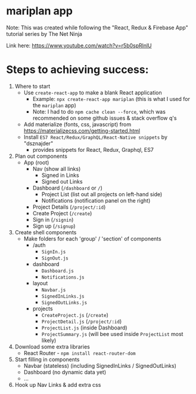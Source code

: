 # mariplan app
Note: This was created while following the "React, Redux & Firebase App" tutorial series by The Net Ninja

Link here:  https://www.youtube.com/watch?v=r5b0spRlnlU

# Steps to achieving success:
1. Where to start
    - Use `create-react-app` to make a blank React application
        - Example: `npx create-react-app mariplan` (this is what I used for the `mariplan` app)
        - Note: I had to do `npm cache clean --force`, which was recommended on some github issues & stack overflow q's
    - Add materialize (fonts, css, javascript) from https://materializecss.com/getting-started.html
    - Install `ES7 React/Redux/GraphQL/React-Native snippets` by "dsznajder"
        - provides snippets for React, Redux, Graphql, ES7
2. Plan out components
    - App (root)
        - Nav (show all links)
            - Signed in Links
            - Signed out Links
        - Dashboard (`/dashboard` or `/`)
            - Project List (list out all projects on left-hand side)
            - Notifications (notification panel on the right)
        - Project Details (`/project/:id`)
        - Create Project (`/create`)
        - Sign in (`/signin`)
        - Sign up (`/signup`)
3. Create shell components
    - Make folders for each 'group' / 'section' of components
        - /auth
            - `SignIn.js`
            - `SignOut.js`
        - dashboard
            - `Dashboard.js`
            - `Notifications.js`
        - layout
            - `Navbar.js`
            - `SignedInLinks.js`
            - `SignedOutLinks.js`
        - projects
            - `CreateProject.js` (`/create`)
            - `ProjectDetail.js` (`/project/:id`)
            - `ProjectList.js` (inside Dashboard)
            - `ProjectSummary.js` (will bee used inside `ProjectList` most likely)
4. Download some extra libraries
    - React Router - `npm install react-router-dom`
5. Start filling in components
    - Navbar (stateless) (including SignedInLinks / SignedOutLinks)
    - Dashboard (no dynamic data yet)
    - ...
6. Hook up Nav Links & add extra css